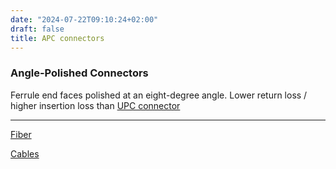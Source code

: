 ```yaml
---
date: "2024-07-22T09:10:24+02:00"
draft: false
title: APC connectors
---
```


### Angle-Polished Connectors

Ferrule end faces polished at an eight-degree angle. Lower return loss /
higher insertion loss than [UPC
connector](/Network/Phisicall/UPC_connector)

------------------------------------------------------------------------

[Fiber](/Network/Phisicall/Fiber)

[Cables](/Network/Phisicall/Cables)
